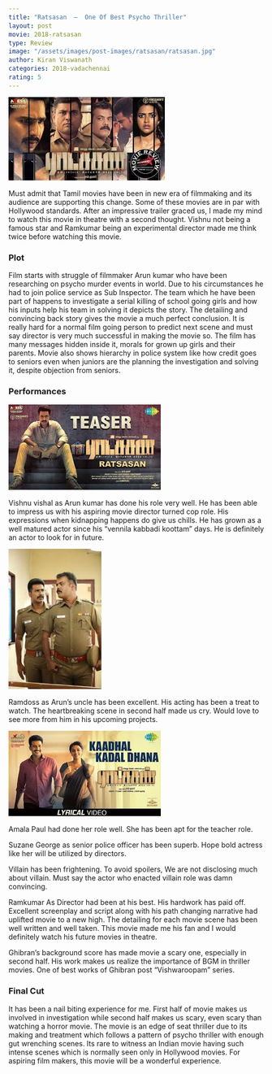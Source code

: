 ```yaml
---
title: "Ratsasan  –  One Of Best Psycho Thriller"
layout: post
movie: 2018-ratsasan
type: Review
image: "/assets/images/post-images/ratsasan/ratsasan.jpg"
author: Kiran Viswanath
categories: 2018-vadachennai
rating: 5
---
```


![Ratsasan banner](/assets/images/post-images/vada-chennai/Ratsasanposter2.jpg)
			
Must admit that Tamil movies have been in new era of filmmaking and its audience are supporting this change.
Some of these movies are in par with Hollywood standards. After an impressive trailer graced us, I made my mind to watch this 
movie in theatre with a second thought. Vishnu not being a famous star and Ramkumar being an experimental director made me think twice
before watching this movie.

### Plot

Film starts with struggle of filmmaker Arun kumar who have been researching on psycho murder events in world.
Due to his circumstances he had to join police service as Sub Inspector. The team which he have been part of happens to investigate 
a serial killing of school going girls and how his inputs  help his team in solving it depicts the story.
The detailing and convincing back story gives the movie a much perfect conclusion. It is really hard for a normal film going person 
to predict next scene and must say director is very much successful in making the movie so. The film has many messages hidden inside it, 
morals for grown up girls and their parents. Movie also shows hierarchy in police system like how credit goes to seniors 
even when juniors are the planning the investigation and solving it, despite objection from seniors. 

### Performances

![Vishnu in Ratsasan](/assets/images/post-images/vada-chennai/actor_ratsasan.jpg)

Vishnu vishal as Arun kumar has done his role very well. He has been able to impress us with his aspiring movie director turned cop role.
His expressions when kidnapping happens do give us chills. He has grown as a well matured actor since his “vennila kabbadi koottam” days.
He is definitely an actor to look for in future.

![Ramdoss in Ratsasan](/assets/images/post-images/vada-chennai/ramdoss_ratsasan.jpg)

Ramdoss as Arun’s uncle has been excellent. His acting has been a treat to watch. The heartbreaking scene in second half made us cry.
Would love to see more from him in his upcoming projects.

![Amala Paul in Ratsasan](/assets/images/post-images/vada-chennai/actress_ratsasan.jpg)

Amala Paul had done her  role well. She has been apt for the teacher role.

Suzane George as senior police officer has been superb. Hope bold actress like her will be utilized by directors.

Villain has been frightening. To avoid spoilers, We are not disclosing much about villain. Must say the actor who enacted villain role
was damn convincing.

Ramkumar As Director had been at his best. His hardwork has paid off. Excellent screenplay and script along with his 
path changing narrative had uplifted movie to a new high. The detailing for each movie scene has been well written and well taken.
This movie made me his fan and I would definitely watch his future movies in theatre.

Ghibran’s  background score has made movie a scary one, especially in second half. His work makes us realize 
the importance of BGM in thriller movies. One of best works of Ghibran post “Vishwaroopam” series.

### Final Cut

It has been a nail biting experience for me. First half of movie makes us involved in investigation while second half makes us scary, 
even scary than watching a horror movie.  The  movie is an edge of seat thriller due to its making and treatment which 
follows  a pattern of  psycho thriller with enough gut wrenching scenes.
Its rare to witness an Indian movie having such intense scenes which is normally seen only in Hollywood movies. 
For aspiring film makers, this movie will be a wonderful experience.





